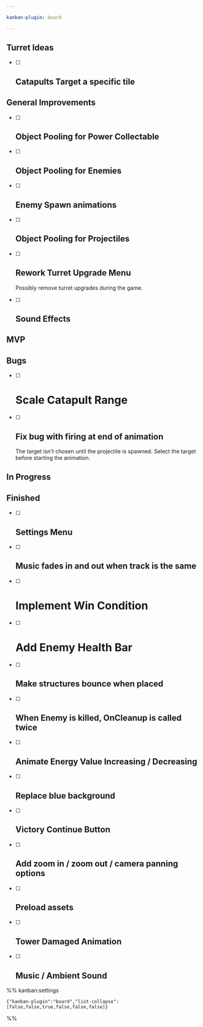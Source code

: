 ```yaml
---

kanban-plugin: board

---
```


## Turret Ideas

- [ ] ## Catapults Target a specific tile


## General Improvements

- [ ] ## Object Pooling for Power Collectable
- [ ] ## Object Pooling for Enemies
- [ ] ## Enemy Spawn animations
- [ ] ## Object Pooling for Projectiles
- [ ] ## Rework Turret Upgrade Menu 
	
	Possibly remove turret upgrades during the game.
- [ ] ## Sound Effects


## MVP



## Bugs

- [ ] # Scale Catapult Range
- [ ] ## Fix bug with firing at end of animation
	
	The target isn't chosen until the projectile is spawned. Select the target before starting the animation.


## In Progress



## Finished

- [ ] ## Settings Menu
- [ ] ## Music fades in and out when track is the same
- [ ] # Implement Win Condition
- [ ] # Add Enemy Health Bar
- [ ] ## Make structures bounce when placed
- [ ] ## When Enemy is killed, OnCleanup is called twice
- [ ] ## Animate Energy Value Increasing / Decreasing
- [ ] ## Replace blue background
- [ ] ## Victory Continue Button
- [ ] ## Add zoom in / zoom out / camera panning options
- [ ] ## Preload assets
- [ ] ## Tower Damaged Animation
- [ ] ## Music / Ambient Sound




%% kanban:settings
```
{"kanban-plugin":"board","list-collapse":[false,false,true,false,false,false]}
```
%%